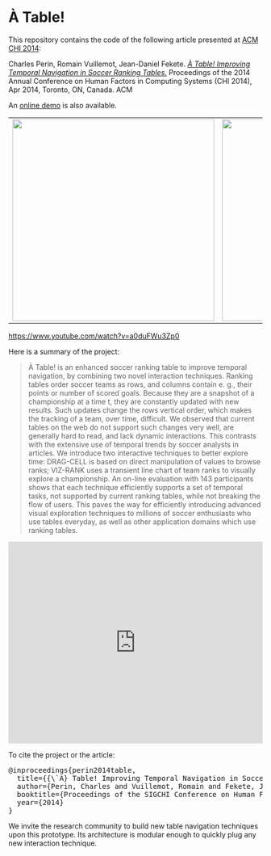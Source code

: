 À Table!
======

This repository contains the code of the following article presented at [ACM CHI 2014](http://chi2014.acm.org):

Charles Perin, Romain Vuillemot, Jean-Daniel Fekete. [*À Table! Improving Temporal Navigation in Soccer Ranking Tables.*](http://hal.inria.fr/docs/00/92/98/44/PDF/atable.pdf) Proceedings of the 2014 Annual Conference on Human Factors in Computing Systems (CHI 2014), Apr 2014, Toronto, ON, Canada. ACM

An [online demo](http://charles.perin.free.fr/atable/) is also available. 

<table><tr><td><img src="img/tips/3.gif" width=400/></td><td><img src="img/tips/4.gif" width=400/></td></tr></table>

https://www.youtube.com/watch?v=a0duFWu3Zp0

Here is a summary of the project:

> À Table! is an enhanced soccer ranking table to improve temporal navigation, by combining two novel interaction techniques. Ranking tables order soccer teams as rows, and columns contain e. g., their points or number of scored goals. Because they are a snapshot of a championship at a time t, they are constantly updated with new results. Such updates change the rows vertical order, which makes the tracking of a team, over time, difficult. We observed that current tables on the web do not support such changes very well, are generally hard to read, and lack dynamic interactions. This contrasts with the extensive use of temporal trends by soccer analysts in articles. We introduce two interactive techniques to better explore time: DRAG-CELL is based on direct manipulation of values to browse ranks; VIZ-RANK uses a transient line chart of team ranks to visually explore a championship. An on-line evaluation with 143 participants shows that each technique efficiently supports a set of temporal tasks, not supported by current ranking tables, while not breaking the flow of users. This paves the way for efficiently introducing advanced visual exploration techniques to millions of soccer enthusiasts who use tables everyday, as well as other application domains which use ranking tables.

<iframe width="100%" height="400" src="http://www.youtube.com/embed/a0duFWu3Zp0?feature=oembed" frameborder="0" allowfullscreen></iframe>


To cite the project or the article:
<pre>
@inproceedings{perin2014table,
  title={{\`A} Table! Improving Temporal Navigation in Soccer Ranking Tables},
  author={Perin, Charles and Vuillemot, Romain and Fekete, Jean-Daniel and others},
  booktitle={Proceedings of the SIGCHI Conference on Human Factors in Computing Systems (CHI'14)},
  year={2014}
}
</pre>

We invite the research community to build new table navigation techniques upon this prototype. Its architecture is modular enough to quickly plug any new interaction technique.
